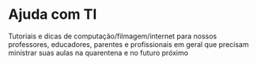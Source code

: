 # Ajuda com TI

Tutoriais e dicas de computação/filmagem/internet para nossos professores, educadores, parentes e profissionais em geral que precisam ministrar suas aulas na quarentena e no futuro próximo
